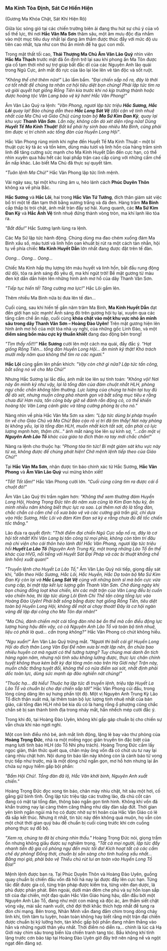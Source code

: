 ### Ma Kính Tỏa Định, Sát Cơ Hiển Hiện

(Gương Ma Khóa Chặt, Sát Khí Hiện Rõ)

Giữa lúc sóng gió tại các chiến trường biên ải đang thu hút sự chú ý của vô số thế lực, thì nơi **Hắc Vân Ma Sơn** thâm sâu, một âm mưu độc địa nhắm vào một mục tiêu duy nhất lại đang âm thầm được thúc đẩy với mức độ ưu tiên cao nhất, tựa như con thú ẩn mình để hạ gục con mồi.

Trong mật thất tối cao, **Thái Thượng Ma Chủ Âm Vân Lão Quỷ** nhìn viên **Hắc Ma Thạch** trước mặt đã ổn định trở lại sau khi phong ấn Ma Tôn được gia cố tạm thời nhờ sự trợ giúp bất đắc dĩ của các Nguyên Anh lão quái trong Ngũ Cực, ánh mắt đỏ rực của lão lại lóe lên vẻ tàn độc và sốt ruột.

_"Không thể chờ thêm nữa!"_ Lão lẩm bẩm. _"Đại chiến sắp nổ ra, đây là thời cơ tốt nhất để chúng ta nhân cơ hội tiêu diệt bọn chúng! Phải lập tức tìm ra và giải quyết hạt giống Rồng Tiên kia trước khi nó kịp trưởng thành hoặc được hoàng tộc Văn Lang bảo vệ kỹ hơn! Hắc Vân Phong!"_

Âm Vân Lão Quỷ ra lệnh: _"Vân Phong, ngươi lập tức triệu **Hắc Sương, Hắc Lôi** quay lại! Bảo chúng dẫn theo **Hắc Long Sát Vệ** (đội cận vệ tinh nhuệ nhất của Ma Chủ và Giáo Chủ) cùng toàn bộ **Ma Sứ Kim Đan Kỳ**, quay lại khu vực **Thanh Vân Sơn**. Lần này, không cần dò xét diện rộng nữa! Dùng **Huyết Tế Ma Kính Thuật**! Bất kể phải hy sinh bao nhiêu Ma Binh, cũng phải tìm được vị trí chính xác tổng đàn của Huyền Long Hội"_.

Hắc Vân Phong rùng mình khi nghe đến Huyết Tế Ma Kính Thuật – một bí thuật cực kỳ tà ác và tốn kém, dùng máu tươi và linh hồn của hàng trăm sinh linh để tăng cường sức mạnh cho Ma Kính Huyết Dẫn đến cực hạn, có thể nhìn xuyên qua hầu hết các loại phấp trận cao cấp cùng với những cấm chế ẩn nấp khác. Lão biết Ma Chủ đã thực sự quyết tâm.

_"Tuân lệnh Ma Chủ!"_ Hắc Vân Phong lập tức lĩnh mệnh.

Vài ngày sau, tại một khu rừng âm u, hẻo lánh cách **Phúc Duyên Thôn** không xa về phía Bắc.

**Hắc Sương** và **Hắc Lôi**, hai trong **Hắc Vân Tứ Tướng**, đích thân giám sát việc bố trí một tế đàn tạm thời bằng xương trắng và đá đen. Hàng trăm **Ma Binh** cấp thấp bị trói chặt, ánh mắt tràn đầy sợ hãi. Xung quanh, các **Ma Sứ Kim Đan Kỳ** và **Hắc Ảnh Vệ** tinh nhuệ đứng thành vòng tròn, ma khí lạnh lẽo tỏa ra.

_"Bắt đầu!"_ Hắc Sương lạnh lùng ra lệnh.

Các Ma Sứ lập tức hành động. Chúng dùng ma đao chém xuống đám Ma Binh xấu số, máu tươi và linh hồn oan khuất bị rút ra một cách tàn nhẫn, hội tụ về phía chiếc **Ma Kính Huyết Dẫn** lớn nhất đang được đặt trên tế đàn.

_Oong... Oong... Oong..._

Chiếc Ma Kính hấp thụ lượng lớn máu huyết và linh hồn, bắt đầu rung động dữ dội, tỏa ra ánh sáng đỏ yêu dị, ma khí ngút trời! Bề mặt gương từ màu đen kịt dần dần hiện lên những hình ảnh mơ hồ của dãy Thanh Vân Sơn.

_"Tiếp tục hiến tế! Tăng cường ma lực!"_ Hắc Lôi gầm lên.

Thêm nhiều Ma Binh nữa bị đưa lên tế đàn...

Cuối cùng, sau khi hiến tế gần năm trăm Ma Binh, **Ma Kính Huyết Dẫn** đạt đến giới hạn sức mạnh! Ánh sáng đỏ trên gương hội tụ lại, xuyên qua các tầng cấm chế ẩn nấp, cuối cùng **khóa chặt vào một khu vực nhỏ ẩn mình sâu trong dãy Thanh Vân Sơn – Hoàng Đào Uyên!** Trên mặt gương hiện lên hình ảnh mơ hồ của một tòa nhà uy nghi, của những gốc Linh Đào, và một **điểm sáng bốn màu cực kỳ thuần khiết** đang dao động bên trong!

_"Tìm thấy rồi!!!"_ **Hắc Sương** cười lên một cách ma quái, đầy đắc ý. _"Hạt giống Rồng Tiên... tổng đàn Huyền Long Hội... ẩn mình kỹ thật! Khó trách mười mấy năm qua không thể tìm ra các ngươi."_

**Hắc Lôi** cũng gầm lên phấn khích: _"Vậy còn chờ gì nữa? Lập tức tấn công, bắt sống nó về cho Ma Chủ!"_

Nhưng Hắc Sương lại lắc đầu, ánh mắt lóe lên sự tính toán: _"Không vội! Nơi này ẩn mình kỹ như vậy, lại là tổng đàn của đám chuột nhắt HLH, phòng ngự chắc chắn không tầm thường. Lực lượng của chúng ta hiện tại tuy đủ để dò xét, nhưng muốn công phá nhanh gọn và bắt sống mục tiêu e rằng chưa đủ! Hơn nữa, tấn công bây giờ sẽ đánh rắn động cỏ, có thể khiến hoàng tộc Văn Lang cảnh giác và tăng cường phòng bị cho nó."_

Nàng nhìn về phía Hắc Vân Ma Sơn xa xăm: _"Lập tức dùng bí pháp truyền tin về cho Giáo Chủ và Ma Chủ! Báo cáo rõ vị trí đã tìm thấy! Nơi này phòng bị không yếu, lại là tổng đàn HLH, muốn nhất kích tất sát, cần phải có lực lượng mạnh hơn, thậm chí..."_ ánh mắt nàng lóe lên sự kính sợ, _"...cần một vị **Nguyên Anh Lão Tổ** khác của giáo ta đích thân ra tay mới chắc chắn!"_

Nàng ra lệnh cho thuộc hạ: _"Phong tỏa tin tức! Bí mật giám sát khu vực này từ xa, không được để chúng phát hiện! Chờ mệnh lệnh tiếp theo của Giáo Chủ!"_

Tại **Hắc Vân Ma Sơn**, nhận được tin báo chính xác từ Hắc Sương, **Hắc Vân Phong** và **Âm Vân Lão Quỷ** vui mừng khôn xiết!

_"Tốt! Tốt lắm!"_ Hắc Vân Phong cười lớn. _"Cuối cùng cũng tìm ra được cái ổ chuột đó!"_

Âm Vân Lão Quỷ thì trầm ngâm hơn: _"Không thể xem thường đám Huyền Long Hội, Hoàng Trọng Đức tên đó năm xưa cũng là Kim Đan hậu kỳ, ẩn mình nhiều năm không biết thực lực ra sao. Lại thêm nơi đó là tổng đàn, chắc chắn có cấm chế cổ xưa bảo vệ và các cường giả trấn giữ, chỉ dựa vào Hắc Sương, Hắc Lôi và đám Kim Đan sơ kỳ e rằng chưa đủ để tốc chiến tốc thắng."_

Lão đưa ra quyết định: _"Thời điểm đại chiến Ngũ Cực sắp nổ ra, đây là cơ hội tốt nhất! Khi Văn Lang bị tấn công từ mọi phía, không còn tâm trí đâu mà chi viện cho cái thôn hẻo lánh đó! Hắc Vân Phong, ngươi lập tức triệu hồi **Huyết La Lão Tổ** (Nguyên Anh Trung Kỳ, một trong những Lão Tổ ẩn thế khác của HVG, nổi tiếng với Huyết Sát Đại Pháp và các bí thuật khống chế linh hồn) xuất quan!"_

_"Truyền lệnh cho Huyết La Lão Tổ,"_ Âm Vân Lão Quỷ nói tiếp, giọng đầy sát khí, _"dẫn theo Hắc Sương, Hắc Lôi, Hắc Huyền, Hắc Dạ toàn bộ Ma Sứ Kim Đan Kỳ còn lại và **Hắc Long Sát Vệ** cùng với những binh sĩ mà bốn cực vừa cung cấp, bí mật tập kết lực lượng gần Thanh Vân Sơn. Chờ đúng ngày khi bọn chúng đồng loạt khai chiến, khi các mặt trận của Văn Lang đều bị cuốn vào chiến hỏa, thì lập tức dùng Lôi Đình Chi Thế tấn công tổng lực vào Hoàng Đào Uyên! Phải bắt sống bằng được hạt giống Rồng Tiên, tiêu diệt toàn bộ Huyền Long Hội, không để một ai chạy thoát! Đây là cơ hội ngàn vàng để lập đại công cho Ma Tôn đại nhân!"_

_"Ma Chủ, đánh chiếm một cái tổng đàn nhỏ bé ẩn thế mà cần điều động lực lượng hùng hậu đến vậy, có cả Nguyên Anh Lão Tổ và toàn bộ tinh nhuệ, liệu có phải là quá... cẩn trọng không?"_ Hắc Vân Phong có chút không hiểu.

_"Ngu xuẩn!"_ Âm Vân Lão Quỷ trừng mắt. _"Ngươi thì biết cái gì! Huyền Long Hội do đích thân Long Vân Đại Đế năm xưa bí mật lập nên, ẩn chứa bao nhiêu huyền cơ mà ngươi có thể tưởng tượng? Tuy chúng mai danh ẩn tích hàng ngàn năm, nhưng nội tình sâu không lường được, thực lực chân chính tuyệt không thua kém bất kỳ đại tông môn nào trên Hạ Giới này! Trận này, muốn chắc thắng tuyệt đối, không thể có nửa điểm sai sót, nhất định phải dốc toàn lực, dùng sức mạnh áp đảo nghiền nát chúng!"_

_"Thuộc hạ... đã hiểu! Thuộc hạ lập tức đi truyền lệnh, triệu tập Huyết La Lão Tổ và chuẩn bị cho đại chiến sắp tới!"_ Hắc Vân Phong cúi đầu, trong lòng cũng dâng lên sự hưng phấn tột độ. Một vị Nguyên Anh Trung Kỳ Lão Tổ đích thân xuất mã, lại thêm toàn bộ lực lượng tinh nhuệ nhất của bản giáo, cái tổng đàn HLH nhỏ bé kia dù có là hang rồng ổ phượng cũng chắc chắn sẽ bị san thành bình địa trong nháy mắt, hắn nhếch mép cười đắc ý.

Trong khi đó, tại Hoàng Đào Uyên, không khí gấp gáp chuẩn bị cho chiến sự vẫn chưa khi nào ngơi nghỉ.

Một con linh điểu nhỏ bé, ánh mắt linh động, lặng lẽ bay vào thư phòng của **Hoàng Trọng Đức**, nhả ra một miếng ngọc giản truyền tin đặc biệt của mạng lưới tình báo HLH (do Tố Nhi phụ trách). Hoàng Trọng Đức cầm lấy ngọc giản, thần thức quét qua, chân mày ông vốn đã có chút ưu tư nay lại càng nhíu chặt hơn. Nội dung tin báo lần này không còn là cảnh báo tử vong trực tiếp như trước, mà là một dòng chữ ngắn gọn, mơ hồ hơn nhưng lại ẩn chứa sự nguy hiểm gấp bội phần:

_"Bẩm Hội Chủ!. Tổng đàn đã lộ, Hắc Vân khởi binh, Nguyên Anh xuất chiến."_

Hoàng Trọng Đức đọc xong tin báo, chân mày nhíu chặt, hít sâu một hơi, cố gắng giữ bình tĩnh. Ông lập tức triệu tập các trưởng lão, đà chủ cốt cán đang có mặt tại tổng đàn, thông báo ngắn gọn tình hình. Không khí vốn đã khẩn trương nay lại càng thêm căng thẳng như dây đàn sắp đứt. Thời gian yên bình ngắn ngủi mà họ có được nhờ sự trì hoãn của Hắc Vân Giáo có lẽ đã sắp kết thúc. Nhưng ít nhất, tin tức này đến không quá muộn, họ vẫn còn một chút thời gian quý báu để chuẩn bị cuối cùng trước khi cơn cuồng phong thực sự đổ bộ.

_"Xem ra, chúng ta đã bị chúng nhìn thấu."_ Hoàng Trọng Đức nói, giọng trầm ổn nhưng không giấu được sự nghiêm trọng. _"Tất cả mọi người, lập tức đẩy nhanh tiến độ gia cố phòng ngự đến mức tối đa! Kích hoạt tất cả các cấm chế dự phòng! Đồng thời, chuẩn bị sẵn sàng cho tình huống xấu nhất... Bằng mọi giá, phải bảo vệ Thiếu chủ rút lui an toàn vào Huyền Long Tổ Địa!"_

Mệnh lệnh được ban ra. Tại Phúc Duyên Thôn và Hoàng Đào Uyên, guồng quay chuẩn bị chiến đấu vốn đã hối hả nay lại được đẩy lên cực hạn. Từng tấc đất được gia cố, từng trận pháp được kiểm tra, từng viên đan dược, lá phù được phân phát. Bên ngoài, dưới màn đêm che phủ và sự hỗn loạn sắp tới của đại chiến, một đạo quân Hắc Vân Giáo hùng hậu, dẫn đầu bởi một Nguyên Anh Lão Tổ, đang như một con mãng xà độc ác, âm thầm siết chặt vòng vây, mài sắc nanh vuốt, chờ đợi thời khắc thích hợp nhất để tung ra đòn chí mạng. Bên trong, Nhân Minh vẫn đang đắm chìm trong dòng chảy linh khí, tĩnh tâm tu luyện, hoàn toàn không hay biết rằng một trận đại chiến được chuẩn bị kỹ lưỡng hơn, tàn khốc gấp bội phần đang nhắm thẳng vào hắn và những người thân yêu nhất. Thời điểm nó diễn ra... chính là lúc cả Hạ Giới này chìm sâu trong biển lửa chiến tranh tang tóc. Bầu không khí tĩnh lặng trước cơn bão táp tại Hoàng Đào Uyên giờ đây trở nên nặng nề và ngột ngạt đến đáng sợ.
